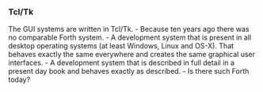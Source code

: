 ### Tcl/Tk
The GUI systems are written in Tcl/Tk. - Because ten years ago there was no comparable Forth system. - A development system that is present in all desktop operating systems (at least Windows, Linux and OS-X). That behaves exactly the same everywhere and creates the same graphical user interfaces. - A development system that is described in full detail in a present day book and behaves exactly as described. - Is there such Forth today? 


